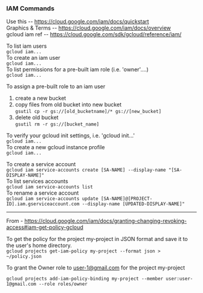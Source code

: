 ### IAM Commands

Use this -- https://cloud.google.com/iam/docs/quickstart  
Graphics & Terms -- https://cloud.google.com/iam/docs/overview  
gcloud iam ref -- https://cloud.google.com/sdk/gcloud/reference/iam/

To list iam users  
`gcloud iam...`  
To create an iam user  
`gcloud iam...`  
To list permissions for a pre-built iam role (i.e. 'owner'....)  
`gcloud iam...`

To assign a pre-built role to an iam user
1. create a new bucket  
2. copy files from old bucket into new bucket  
`gsutil cp -r gs://[old_bucketname]/* gs://[new_bucket]` 
3. delete old bucket  
`gsutil rm -r gs://[bucket_name]`

To verify your gcloud init settings, i.e. 'gcloud init...'  
`gcloud iam...`  
To create a new gcloud instance profile  
`gcloud iam...`

To create a service account  
`gcloud iam service-accounts create [SA-NAME] --display-name "[SA-DISPLAY-NAME]"`  
To list services accounts  
`gcloud iam service-accounts list`  
To rename a service account  
`gcloud iam service-accounts update [SA-NAME]@[PROJECT-ID].iam.gserviceaccount.com --display-name [UPDATED-DISPLAY-NAME]"`

------

From - https://cloud.google.com/iam/docs/granting-changing-revoking-access#iam-get-policy-gcloud

To get the policy for the project my-project in JSON format and save it to the user's home directory.  
`gcloud projects get-iam-policy my-project --format json > ~/policy.json`  

To grant the Owner role to user-1@gmail.com for the project my-project  

`gcloud projects add-iam-policy-binding my-project --member user:user-1@gmail.com --role roles/owner`

